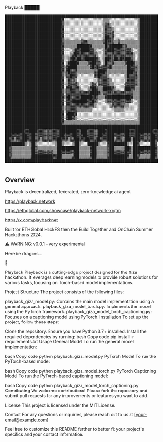 Playback █████

```
█████████████████████████████████████████████████████████████████████████████████████████████
██████████████████████████▓░░░░░░░░░░░░░░░░░░▒▒▒░░░░░░░░░░░░░▒███████████████████████████████
██████████████████████████▓░░░░░░░░░░░░░░░░░░▒▓▓▒░░░░░░░░░░░░▒███████████████████████████████
██████████████████████████▓░░░░░░░░░░░░░░░░░░▒▓▓▓▒░░░░░░░░░░░▒███████████████████████████████
██████████████████████████▓░░░░░░░░░░░░░░░░░░▒▓▓▓▓░░░░░░░░░░░▒███████████████████████████████
██████████████████████████▓░░░░░░░░░░░░░░░░░░▒██▓▓░░░░░░░░░░░▒███████████████████████████████
██████████████████████████▓▒▒▒▒▒▒▒▒▓▓▓▒▒▒▒▒▒▒▓█▓▓▓▒▒▓▒▒▒▒▒▒▒▒▒███████████████████████████████
██████████████████████████▓▒▒▒▒▒▒██████▓▒▒▒▒▒▒█▓██████▓▓▒▒▒▒▒▒███████████████████████████████
██████████████████████████▓░░░░▒█▓▓████▓▓▒░░░▒▓███▓▓▓▓▓▓▓▓▒░░▒███████████████████████████████
██████████████████████████▓░░░▒▓█▓▓▓▓▓▓▓▓▓▒░░▒▓▓▓▓▓▓▓▓▓▓▓▓▓▒░▒███████████████████████████████
██████████████████████████▓░░▒▓█▓██▓▓█████▓▒░▒██▓▓██▓█▓███▓▒░▒███████████████████████████████
██████████████████████████▓░▒▓███▓▒▒▒▒▓▓██▓▓░▒█▓▓▓▒▒▒▒▒▓███▓▒▒███████████████████████████████
██████████████████████████▓▒▓████▒▒▒▒▒▒▓█▓█▓▓▓▓▓█▒▒▒▒▒▒▒██▓▓▓▒███████████████████████████████
██████████████████████████▓▒▓█▓▓▓▒▒▒▒▒▒▒▒▓▓███▓▒▒▒▒▒▒▒▒▒███▓▓▒███████████████████████████████
██████████████████████████▓░▓▓█▓▓░░░░░░░░▓▓█▓▓▓▒░░░░░░░▒█▓▓▓▓▒███████████████████████████████
██████████████████████████▓░▒▓▓▓▒░░░░░░░░░▒▓▓▓▓▓▒░░░░░░▒▓▓▓▓▓▒███████████████████████████████
██████████████████████████▓░▒▓▓▓▓▒░░░░░▒▓▓░▓▓▓▓▓▒▒░░░░░▓▓▓▓▓▓▒███████████████████████████████
██████████████████████████▓░▓▓█▓▓▓▒░░░▒▓██▓▒▒████▓▒░░░░███▓▓▒▒███████████████████████████████
██████████████████████████▓░▓▓▓▓▓▓▓▓▓▓▓████▓▒▓▓▓▓▓▓▓▓▓▓▓▓▓▓▒▒▒███████████████████████████████
██████████████████████████▓▒▓█▓▓▓▓▓█████▓█▓▒▒▒▓███████████▓▒▒▒███████████████████████████████
██████████████████████████▓░▓▓▓███████▓▓█▓▒░░░▒▓▓▓▓▓▓▓▓▓▓▓▒░░▒███████████████████████████████
██████████████████████████▓░▓▓▓▓▓▓▓▓▓▓▓▓▓▒░░░░░░▒▓▓▓▓▓▓▒▒░░░░▒███████████████████████████████
██████████████████████████▓░▓▓▓▓▓▒▒▒▒▒▒▒░░░░░░░░░░▒▒▒▒▒░░░░░░▒███████████████████████████████
██████████████████████████▓░▓███▓░░░░░░░░░░░░░░░░░░░░░░░░░░░░▒███████████████████████████████
██████████████████████████▓░▓██▓▒░░░░░░░░░░░░░░░░░░░░░░░░░░░░▒███████████████████████████████
██████████████████████████▓▒▒▒▒▒▒▒▒▒▒▒▒▒▒▒▒▒▒▒▒▒▒▒▒▒▒▒▒▒▒▒▒▒▒▒███████████████████████████████
█████████████████████████████████████████████████████████████████████████████████████████████
█████████▓▓████▓▓▓▓▓▓▓▓▓▓████████▓▓███▓▓▓▓▓███▓██████████▓▓▓████████▓▓▓▓████████▓▓████▓▓▓▓███
███▓▓▓▓▓██▓▓██▓▓▓▓▓▓▓▓▓▓▓██▓▓▓▓██▓▓▓██▓▓▓▓▓██▓▓███▓▓▓▓▓██▓▓▓██▓▓▓▓▓██▓▓▓██▓▓▓▓▓█▓▓▓██▓▓▓▓▓██▓
██▓▓▒▓▓▓██▓▓██▓▓▒▓▓▓▓▓▓▓██▓▓▓▒▓▓██▓▓▓██▓▓▓██▓▓▓███▒▓▓▓▒███▒███▓▓▓▓▓██▓▓██▓▓▒▓▓▓██▓▓██▓▓▓▓███▒
█████████▒░▒██▒░░░░░░░░▒██▒░░░░▒██▒░░░█████▒░░░▓████████▒░░██▓░░░░░██▓░██▓░░░░░░░░▒██████▒░░░
██▓▒▒▒▒▒▒▒▒▒██▓▒▒▒▒▒▒▒▒▒██████████▒▒▒▒▒▓██▒▒▒▒▒▓██▒▒▒▒▒██▓▒██████████▓▒██▓▒▒▒▒▒██▒▒██▓▒▒▒▓█▓▒
██▓▒▒▒▒▒▒▒▒▒██▓▓▓▓▓▓▓▓▒▒██▓▓▓▓▓▓██▒▒▒▒▒▓██▒▒▒▒▒▓██▓▓▓▓▓█▓▓▒███▓▓▓▓▓██▓▒▓█▓▓▓▓▓▓█▓▒▒██▒▒▒▒▒▓█▓
██▓▒▒▒▒▒▒▒▒▒██████████▓▓██▒▒▒▒▒▓██▒▒▒▒▒▓██▒▒▒▒▒▓████████▓▒▒██▓▒▒▒▒▒██▓▒▒▓███████▒▒▒██▓▒▒▒▒▓██
█████████████████████████████████████████████████████████████████████████████████████████████


```


## Overview

Playback is decentralized, federated, zero-knowledge ai agent.

https://playback.network

https://ethglobal.com/showcase/playback-network-xrqtm

https://x.com/playbacknet

Built for ETHGlobal HackFS then the Build Together and OnChain Summer Hackathons 2024.


⚠️ WARNING: v0.0.1 - very experimental

Here be dragons... 

🐲



Playback
Playback is a cutting-edge project designed for the Giza hackathon. It leverages deep learning models to provide robust solutions for various tasks, focusing on Torch-based model implementations.

Project Structure
The project consists of the following files:

playback_giza_model.py: Contains the main model implementation using a general approach.
playback_giza_model_torch.py: Implements the model using the PyTorch framework.
playback_giza_model_torch_captioning.py: Focuses on a captioning model using PyTorch.
Installation
To set up the project, follow these steps:

Clone the repository.
Ensure you have Python 3.7+ installed.
Install the required dependencies by running:
bash
Copy code
pip install -r requirements.txt
Usage
General Model
To run the general model implementation:

bash
Copy code
python playback_giza_model.py
PyTorch Model
To run the PyTorch-based model:

bash
Copy code
python playback_giza_model_torch.py
PyTorch Captioning Model
To run the PyTorch-based captioning model:

bash
Copy code
python playback_giza_model_torch_captioning.py
Contributing
We welcome contributions! Please fork the repository and submit pull requests for any improvements or features you want to add.

License
This project is licensed under the MIT License.

Contact
For any questions or inquiries, please reach out to us at [your-email@example.com].

Feel free to customize this README further to better fit your project's specifics and your contact information. ​